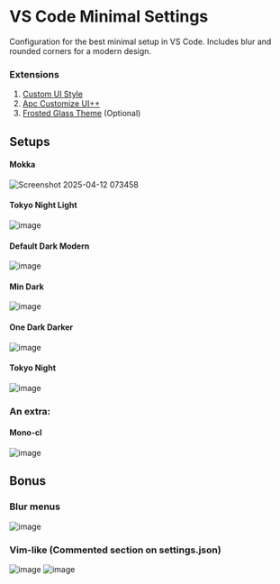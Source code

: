 # VS Code Minimal Settings

Configuration for the best minimal setup in VS Code. Includes blur and rounded corners for a modern design.

### Extensions

1. [Custom UI Style](https://marketplace.visualstudio.com/items/?itemName=subframe7536.custom-ui-style)
2. [Apc Customize UI++](https://marketplace.visualstudio.com/items/?itemName=drcika.apc-extension) 
3. [Frosted Glass Theme](https://marketplace.visualstudio.com/items/?itemName=RichardLuo.frosted-glass-theme) (Optional)

## Setups

#### Mokka
![Screenshot 2025-04-12 073458](https://github.com/user-attachments/assets/853f08a9-25c2-4eba-965e-092ecf1281c9)

#### Tokyo Night Light
![image](https://github.com/user-attachments/assets/2d4ad519-6b11-4f6e-984a-7f6d3670aa74)

#### Default Dark Modern
![image](https://github.com/user-attachments/assets/624b3249-3197-44db-bd84-064d35b54dfd)

#### Min Dark
![image](https://github.com/user-attachments/assets/0e35e528-dbe2-42f0-9aff-330b347d9ed8)

#### One Dark Darker
![image](https://github.com/user-attachments/assets/0aaeeeb5-9e95-402c-9b09-33a07d85ed78)

#### Tokyo Night
![image](https://github.com/user-attachments/assets/14e11a5a-7793-4d93-83c3-ce769e71d64d)

### An extra:

#### Mono-cl
![image](https://github.com/user-attachments/assets/d5fd5673-cdc7-4b2e-88ca-c8a947208618)

## Bonus

### Blur menus

![image](https://github.com/user-attachments/assets/afebbbd3-0039-4690-aaeb-90a9a7ead120)

### Vim-like (Commented section on settings.json)

![image](https://github.com/user-attachments/assets/e88687bb-8c5a-498d-b967-a21ad29f3ed2)
![image](https://github.com/user-attachments/assets/8f308868-9aa8-4ffb-8060-50f1c641ebd7)



